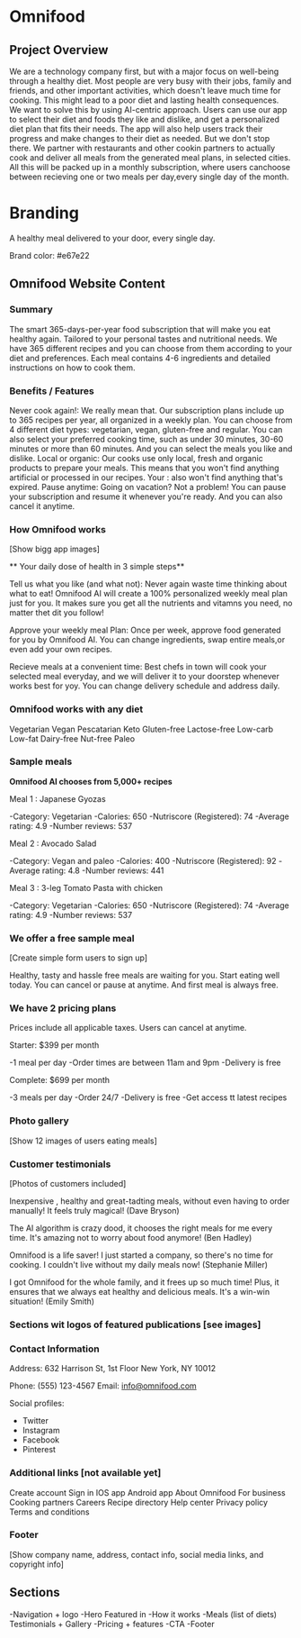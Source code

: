 # Omnifood

## Project Overview

We are a technology company first, but with a major focus on well-being through a healthy diet. Most people are very busy with their jobs, family and friends, and other important activities, which doesn't leave much time for cooking. This might lead to a poor diet and lasting health consequences. We want to solve this by using AI-centric approach. Users can use our app to select their diet and foods they like and dislike, and get a personalized diet plan that fits their needs. The app will also help users track their progress and make changes to their diet as needed. But we don't stop there. We partner with restaurants and other cookin partners to actually cook and deliver all meals from the generated meal plans, in selected cities. All this will be packed up in a monthly subscription, where users canchoose between recieving one or two meals per day,every single day of the month.

# Branding

A healthy meal delivered to your door, every single day.

Brand color: #e67e22

## Omnifood Website Content

### Summary

The smart 365-days-per-year food subscription that will make you eat healthy again. Tailored to your personal tastes and nutritional needs. We have 365 different recipes and you can choose from them according to your diet and preferences. Each meal contains 4-6 ingredients and detailed instructions on how to cook them.

### Benefits / Features

Never cook again!: We really mean that. Our subscription plans include up to 365 recipes per year, all organized in a weekly plan. You can choose from 4 different diet types: vegetarian, vegan, gluten-free and regular. You can also select your preferred cooking time, such as under 30 minutes, 30-60 minutes or more than 60 minutes. And you can select the meals you like and dislike.
Local or organic: Our cooks use only local, fresh and organic products to prepare your meals. This means that you won't find anything artificial or processed in our recipes. Your : also won't find anything that's expired.
Pause anytime: Going on vacation? Not a problem! You can pause your subscription and resume it whenever you're ready. And you can also cancel it anytime.

### How Omnifood works

[Show bigg app images]

** Your daily dose of health in 3 simple steps**

Tell us what you like (and what not): Never again waste time thinking about what to eat! Omnifood AI will create a 100% personalized weekly meal plan just for you. It makes sure you get all the nutrients and vitamns you need, no matter thet dit you follow!

Approve your weekly meal Plan: Once per week, approve food generated for you by Omnifood AI. You can change ingredients, swap entire meals,or even add your own recipes.

Recieve meals at a convenient time: Best chefs in town will cook your selected meal everyday, and we will deliver it to your doorstep whenever works best for yoy. You can change delivery schedule and address daily.

### Omnifood works with any diet

Vegetarian
Vegan
Pescatarian
Keto
Gluten-free
Lactose-free
Low-carb
Low-fat
Dairy-free
Nut-free
Paleo

### Sample meals

**Omnifood AI chooses from 5,000+ recipes**

Meal 1 : Japanese Gyozas

-Category: Vegetarian
-Calories: 650
-Nutriscore (Registered): 74
-Average rating: 4.9
-Number reviews: 537

Meal 2 : Avocado Salad

-Category: Vegan and paleo
-Calories: 400
-Nutriscore (Registered): 92
-Average rating: 4.8
-Number reviews: 441

Meal 3 : 3-leg Tomato Pasta with chicken

-Category: Vegetarian
-Calories: 650
-Nutriscore (Registered): 74
-Average rating: 4.9
-Number reviews: 537

### We offer a free sample meal

[Create simple form users to sign up]

Healthy, tasty and hassle free meals are waiting for you. Start eating well today. You can cancel or pause at anytime. And first meal is always free.

### We have 2 pricing plans

Prices include all applicable taxes. Users can cancel at anytime.

Starter: $399 per month

-1 meal per day
-Order times are between 11am and 9pm
-Delivery is free

Complete: $699 per month

-3 meals per day
-Order 24/7
-Delivery is free
-Get access tt latest recipes

### Photo gallery

[Show 12 images of users eating meals]

### Customer testimonials

[Photos of customers included]

Inexpensive , healthy and great-tadting meals, without even having to order manually! It feels truly magical! (Dave Bryson)

The AI algorithm is crazy dood, it chooses the right meals for me every time. It's amazing not to worry about food anymore! (Ben Hadley)

Omnifood is a life saver! I just started a company, so there's no time for cooking. I couldn't live without my daily meals now! (Stephanie Miller)

I got Omnifood for the whole family, and it frees up so much time! Plus, it ensures that we always eat healthy and delicious meals. It's a win-win situation! (Emily Smith)

### Sections wit logos of featured publications [see images]

### Contact Information

Address: 632 Harrison St, 1st Floor
New York, NY 10012

Phone: (555) 123-4567
Email: info@omnifood.com

Social profiles:

- Twitter
- Instagram
- Facebook
- Pinterest

### Additional links [not available yet]

Create account
Sign in
IOS app
Android app
About Omnifood
For business
Cooking partners
Careers
Recipe directory
Help center
Privacy policy
Terms and conditions

### Footer

[Show company name, address, contact info, social media links, and copyright info]

## Sections

-Navigation + logo
-Hero
Featured in
-How it works
-Meals (list of diets)
Testimonials + Gallery
-Pricing + features
-CTA
-Footer

